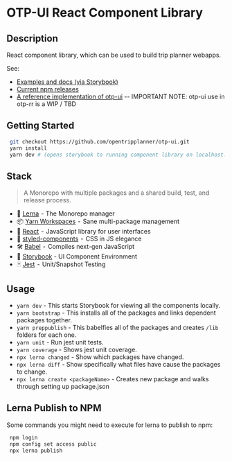 # OTP-UI React Component Library

## Description

React component library, which can be used to build trip planner webapps.

See:
 - [Examples and docs (via Storybook)](https://opentripplanner.github.io/otp-ui/?path=/story/locationicon--to-locationicon)
 - [Current npm releases](https://www.npmjs.com/org/opentripplanner)
 - [A reference implementation of otp-ui](https://github.com/opentripplanner/otp-react-redux) -- IMPORTANT NOTE: otp-ui use in otp-rr is a WIP / TBD
 
## Getting Started

```bash
 git checkout https://github.com/opentripplanner/otp-ui.git
 yarn install
 yarn dev # (opens storybook to running component library on localhost:5555)
```

## Stack

> A Monorepo with multiple packages and a shared build, test, and release process.

- 🐉 [Lerna](https://lernajs.io/)  - The Monorepo manager
- 📦 [Yarn Workspaces](https://yarnpkg.com/lang/en/docs/workspaces/)  -  Sane multi-package management
- 🚀 [React](https://reactjs.org/)  -  JavaScript library for user interfaces
- 💅 [styled-components](https://www.styled-components.com/)  -  CSS in JS elegance
- 🛠 [Babel](https://babeljs.io/)  -  Compiles next-gen JavaScript
- 📖 [Storybook](https://storybook.js.org/) - UI Component Environment
- 🃏 [Jest](https://jestjs.io/)  -  Unit/Snapshot Testing

## Usage

- `yarn dev` - This starts Storybook for viewing all the components locally.
- `yarn bootstrap` - This installs all of the packages and links dependent packages together.
- `yarn preppublish` - This babelfies all of the packages and creates `/lib` folders for each one.
- `yarn unit` - Run jest unit tests.
- `yarn coverage` - Shows jest unit coverage.
- `npx lerna changed` - Show which packages have changed.
- `npx lerna diff` - Show specifically what files have cause the packages to change.
- `npx lerna create <packageName>` - Creates new package and walks through setting up package.json

## Lerna Publish to NPM

Some commands you might need to execute for lerna to publish to npm:

```bash
 npm login
 npm config set access public
 npx lerna publish
```
